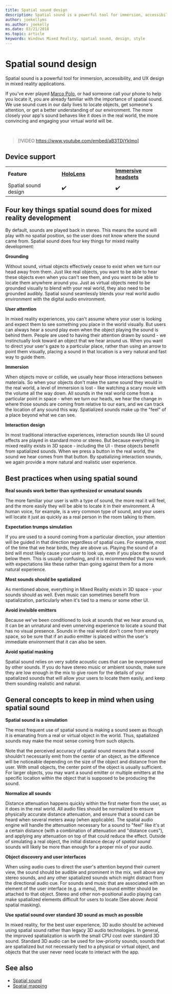 ```yaml
---
title: Spatial sound design
description: Spatial sound is a powerful tool for immersion, accessibility, and UX design in mixed reality applications.
author: joekellyms
ms.author: joekelly
ms.date: 03/21/2018
ms.topic: article
keywords: Windows Mixed Reality, spatial sound, design, style
---
```




# Spatial sound design

Spatial sound is a powerful tool for immersion, accessibility, and UX design in mixed reality applications.

If you've ever played [Marco Polo](https://en.wikipedia.org/wiki/Marco_Polo_(game)), or had someone call your phone to help you locate it, you are already familiar with the importance of spatial sound. We use sound cues in our daily lives to locate objects, get someone's attention, or get a better understanding of our environment. The more closely your app's sound behaves like it does in the real world, the more convincing and engaging your virtual world will be.

<br>

> [!VIDEO https://www.youtube.com/embed/aB3TDjYklmo]

## Device support

<table>
    <colgroup>
    <col width="33%" />
    <col width="33%" />
    <col width="33%" />
    </colgroup>
    <tr>
        <td><strong>Feature</strong></td>
        <td><a href="hololens-hardware-details.md"><strong>HoloLens</strong></a></td>
        <td><a href="immersive-headset-hardware-details.md"><strong>Immersive headsets</strong></a></td>
    </tr>
     <tr>
        <td>Spatial sound design</td>
        <td>✔️</td>
        <td>✔️</td>
    </tr>
</table>


## Four key things spatial sound does for mixed reality development

By default, sounds are played back in stereo. This means the sound will play with no spatial position, so the user does not know where the sound came from. Spatial sound does four key things for mixed reality development:

**Grounding**

Without sound, virtual objects effectively cease to exist when we turn our head away from them. Just like real objects, you want to be able to hear these objects even when you can't see them, and you want to be able to locate them anywhere around you. Just as virtual objects need to be grounded visually to blend with your real world, they also need to be grounded audibly. Spatial sound seamlessly blends your real world audio environment with the digital audio environment.

**User attention**

In mixed reality experiences, you can't assume where your user is looking and expect them to see something you place in the world visually. But users can always hear a sound play even when the object playing the sound is behind them. People are used to having their attention drawn by sound - we instinctually look toward an object that we hear around us. When you want to direct your user's gaze to a particular place, rather than using an arrow to point them visually, placing a sound in that location is a very natural and fast way to guide them.

**Immersion**

When objects move or collide, we usually hear those interactions between materials. So when your objects don't make the same sound they would in the real world, a level of immersion is lost - like watching a scary movie with the volume all the way down. All sounds in the real world come from a particular point in space - when we turn our heads, we hear the change in where those sounds are coming from relative to our ears, and we can track the location of any sound this way. Spatialized sounds make up the "feel" of a place beyond what we can see.

**Interaction design**

In most traditional interactive experiences, interaction sounds like UI sound effects are played in standard mono or stereo. But because everything in mixed reality exists in 3D space - including the UI - these objects benefit from spatialized sounds. When we press a button in the real world, the sound we hear comes from that button. By spatializing interaction sounds, we again provide a more natural and realistic user experience.

## Best practices when using spatial sound

**Real sounds work better than synthesized or unnatural sounds**

The more familiar your user is with a type of sound, the more real it will feel, and the more easily they will be able to locate it in their environment. A human voice, for example, is a very common type of sound, and your users will locate it just as quickly as a real person in the room talking to them.

**Expectation trumps simulation**

If you are used to a sound coming from a particular direction, your attention will be guided in that direction regardless of spatial cues. For example, most of the time that we hear birds, they are above us. Playing the sound of a bird will most likely cause your user to look up, even if you place the sound below them. This is usually confusing, and it is recommended that you work with expectations like these rather than going against them for a more natural experience.

**Most sounds should be spatialized**

As mentioned above, everything in Mixed Reality exists in 3D space - your sounds should as well. Even music can sometimes benefit from spatialization, particularly when it's tied to a menu or some other UI.

**Avoid invisible emitters**

Because we've been conditioned to look at sounds that we hear around us, it can be an unnatural and even unnerving experience to locate a sound that has no visual presence. Sounds in the real world don't come from empty space, so be sure that if an audio emitter is placed within the user's immediate environment that it can also be seen.

**Avoid spatial masking**

Spatial sound relies on very subtle acoustic cues that can be overpowered by other sounds. If you do have stereo music or ambient sounds, make sure they are low enough in the mix to give room for the details of your spatialized sounds that will allow your users to locate them easily, and keep them sounding realistic and natural.

## General concepts to keep in mind when using spatial sound

**Spatial sound is a simulation**

The most frequent use of spatial sound is making a sound seem as though it is emanating from a real or virtual object in the world. Thus, spatialized sounds may make the most sense coming from such objects.

Note that the perceived accuracy of spatial sound means that a sound shouldn't necessarily emit from the center of an object, as the difference will be noticeable depending on the size of the object and distance from the user. With small objects, the center point of the object is usually sufficient. For larger objects, you may want a sound emitter or multiple emitters at the specific location within the object that is supposed to be producing the sound.

**Normalize all sounds**

Distance attenuation happens quickly within the first meter from the user, as it does in the real world. All audio files should be normalized to ensure physically accurate distance attenuation, and ensure that a sound can be heard when several meters away (when applicable). The spatial audio engine will handle the attenuation necessary for a sound to "feel" like it's at a certain distance (with a combination of attenuation and "distance cues"), and applying any attenuation on top of that could reduce the effect. Outside of simulating a real object, the initial distance decay of *spatial sound* sounds will likely be more than enough for a proper mix of your audio.

**Object discovery and user interfaces**

When using audio cues to direct the user's attention beyond their current view, the sound should be audible and prominent in the mix, well above any stereo sounds, and any other spatialized sounds which might distract from the directional audio cue. For sounds and music that are associated with an element of the user interface (e.g. a menu), the sound emitter should be attached to that object. Stereo and other non-positional audio playing can make spatialized elements difficult for users to locate (See above: Avoid spatial masking).

**Use spatial sound over standard 3D sound as much as possible**

In mixed reality, for the best user experience, 3D audio should be achieved using spatial sound rather than legacy 3D audio technologies. In general, the improved spatialization is worth the small CPU cost over standard 3D sound. Standard 3D audio can be used for low-priority sounds, sounds that are spatialized but not necessarily tied to a physical or virtual object, and objects that the user never need locate to interact with the app.

## See also
* [Spatial sound](spatial-sound.md)
* [Spatial mapping](spatial-mapping.md)
